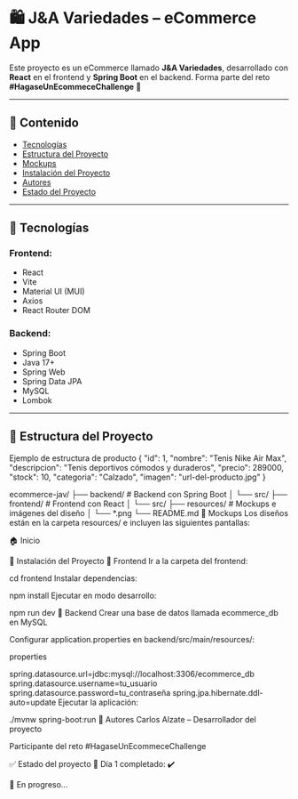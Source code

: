 # 🛍️ J&A Variedades – eCommerce App

Este proyecto es un eCommerce llamado **J&A Variedades**, desarrollado con **React** en el frontend y **Spring Boot** en el backend. Forma parte del reto **#HagaseUnEcommeceChallenge** 🚀

---

## 📌 Contenido

- [Tecnologías](#-tecnologías)
- [Estructura del Proyecto](#-estructura-del-proyecto)
- [Mockups](#-mockups)
- [Instalación del Proyecto](#-instalación-del-proyecto)
- [Autores](#-autores)
- [Estado del Proyecto](#-estado-del-proyecto)

---

## 🚀 Tecnologías

### Frontend:
- React
- Vite
- Material UI (MUI)
- Axios
- React Router DOM

### Backend:
- Spring Boot
- Java 17+
- Spring Web
- Spring Data JPA
- MySQL
- Lombok

---

## 📁 Estructura del Proyecto
 Ejemplo de estructura de producto
{
  "id": 1,
  "nombre": "Tenis Nike Air Max",
  "descripcion": "Tenis deportivos cómodos y duraderos",
  "precio": 289000,
  "stock": 10,
  "categoria": "Calzado",
  "imagen": "url-del-producto.jpg"
}


ecommerce-jav/
├── backend/         # Backend con Spring Boot
│   └── src/
├── frontend/        # Frontend con React
│   └── src/
├── resources/       # Mockups e imágenes del diseño
│   └── *.png
└── README.md
📸 Mockups
Los diseños están en la carpeta resources/ e incluyen las siguientes pantallas:

🏠 Inicio


🔧 Instalación del Proyecto
🔷 Frontend
Ir a la carpeta del frontend:


cd frontend
Instalar dependencias:


npm install
Ejecutar en modo desarrollo:


npm run dev
🔶 Backend
Crear una base de datos llamada ecommerce_db en MySQL

Configurar application.properties en backend/src/main/resources/:

properties

spring.datasource.url=jdbc:mysql://localhost:3306/ecommerce_db
spring.datasource.username=tu_usuario
spring.datasource.password=tu_contraseña
spring.jpa.hibernate.ddl-auto=update
Ejecutar la aplicación:


./mvnw spring-boot:run
👤 Autores
Carlos Alzate – Desarrollador del proyecto

Participante del reto #HagaseUnEcommeceChallenge



✅ Estado del proyecto
📌 Día 1 completado: ✔️

📌 En progreso...